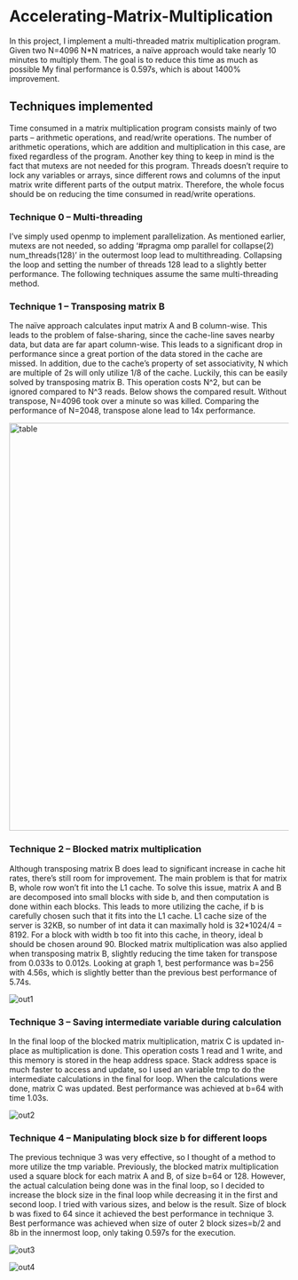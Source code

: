 # Accelerating-Matrix-Multiplication

In this project, I implement a multi-threaded matrix multiplication program. Given two N=4096 N*N matrices, a naïve approach would take nearly 10 minutes to multiply them. The goal is to reduce this time as much as possible My final performance is 0.597s, which is about 1400% improvement.


## Techniques implemented

  Time consumed in a matrix multiplication program consists mainly of two parts – arithmetic operations, and read/write operations. The number of arithmetic operations, which are addition and multiplication in this case, are fixed regardless of the program. Another key thing to keep in mind is the fact that mutexs are not needed for this program. Threads doesn’t require to lock any variables or arrays, since different rows and columns of the input matrix write different parts of the output matrix. Therefore, the whole focus should be on reducing the time consumed in read/write operations.

### Technique 0 – Multi-threading
I’ve simply used openmp to implement parallelization. As mentioned earlier, mutexs are not needed, so adding ‘#pragma omp parallel for collapse(2) num_threads(128)’ in the outermost loop lead to multithreading. Collapsing the loop and setting the number of threads 128 lead to a slightly better performance. The following techniques assume the same multi-threading method.

### Technique 1 – Transposing matrix B
The naïve approach calculates input matrix A and B column-wise. This leads to the problem of false-sharing, since the cache-line saves nearby data, but data are far apart column-wise. This leads to a significant drop in performance since a great portion of the data stored in the cache are missed. In addition, due to the cache’s property of set associativity, N which are multiple of 2s will only utilize 1/8 of the cache. Luckily, this can be easily solved by transposing matrix B. This operation costs N^2, but can be ignored compared to N^3 reads. Below shows the compared result. Without transpose, N=4096 took over a minute so was killed. Comparing the performance of N=2048, transpose alone lead to 14x performance.

<img width="735" alt="table" src="https://user-images.githubusercontent.com/59599444/114296079-2b068280-9ae4-11eb-9d64-970d1a263484.png">

### Technique 2 – Blocked matrix multiplication
Although transposing matrix B does lead to significant increase in cache hit rates, there’s still room for improvement. The main problem is that for matrix B, whole row won’t fit into the L1 cache. To solve this issue, matrix A and B are decomposed into small blocks with side b, and then computation is done within each blocks. This leads to more utilizing the cache, if b is carefully chosen such that it fits into the L1 cache. L1 cache size of the server is 32KB, so number of int data it can maximally hold is 32*1024/4 = 8192. For a block with width b too fit into this cache, in theory, ideal b should be chosen around 90. Blocked matrix multiplication was also applied when transposing matrix B, slightly reducing the time taken for transpose from 0.033s to 0.012s. Looking at graph 1, best performance was b=256 with 4.56s, which is slightly better than the previous best performance of 5.74s.

![out1](https://user-images.githubusercontent.com/59599444/114296068-1d50fd00-9ae4-11eb-9336-47e497bb9891.png)

### Technique 3 – Saving intermediate variable during calculation
In the final loop of the blocked matrix multiplication, matrix C is updated in-place as multiplication is done. This operation costs 1 read and 1 write, and this memory is stored in the heap address space. Stack address space is much faster to access and update, so I used an variable tmp to do the intermediate calculations in the final for loop. When the calculations were done, matrix C was updated. Best performance was achieved at b=64 with time 1.03s.

![out2](https://user-images.githubusercontent.com/59599444/114296066-188c4900-9ae4-11eb-8036-df6ce66095c2.png)

### Technique 4 – Manipulating block size b for different loops
The previous technique 3 was very effective, so I thought of a method to more utilize the tmp variable. Previously, the blocked matrix multiplication used a square block for each matrix A and B, of size b=64 or 128. However, the actual calculation being done was in the final loop, so I decided to increase the block size in the final loop while decreasing it in the first and second loop. I tried with various sizes, and below is the result. Size of block b was fixed to 64 since it achieved the best performance in technique 3. Best performance was achieved when size of outer 2 block sizes=b/2 and 8b in the innermost loop, only taking 0.597s for the execution.

![out3](https://user-images.githubusercontent.com/59599444/114296063-14602b80-9ae4-11eb-9058-5c7180b8acc6.png)


![out4](https://user-images.githubusercontent.com/59599444/114296056-0d391d80-9ae4-11eb-9fbf-82b378267c8b.png)


